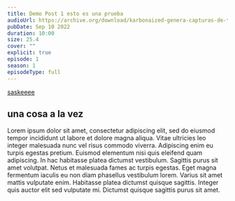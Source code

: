 ```yaml
---
title: Demo Post 1 esto es una prueba
audioUrl: https://archive.org/download/karbonaized-genera-capturas-de-tu-codigo/Karbonaized%20-%20Genera%20capturas%20de%20tu%20Codigo.ogg
pubDate: Sep 10 2022
duration: 10:00
size: 25.4
cover: ""
explicit: true
episode: 1
season: 1
episodeType: full
---
```


[saskeeee](https://diomio.com)

## una cosa a la vez

Lorem ipsum dolor sit amet, consectetur adipiscing elit, sed do eiusmod tempor incididunt ut labore et dolore magna aliqua. Vitae ultricies leo integer malesuada nunc vel risus commodo viverra. Adipiscing enim eu turpis egestas pretium. Euismod elementum nisi quis eleifend quam adipiscing. In hac habitasse platea dictumst vestibulum. Sagittis purus sit amet volutpat. Netus et malesuada fames ac turpis egestas. Eget magna fermentum iaculis eu non diam phasellus vestibulum lorem. Varius sit amet mattis vulputate enim. Habitasse platea dictumst quisque sagittis. Integer quis auctor elit sed vulputate mi. Dictumst quisque sagittis purus sit amet.